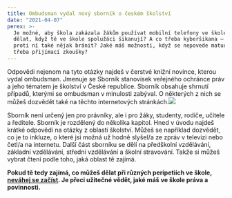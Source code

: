 ```yaml
---
title: Ombudsman vydal nový sborník o českém školství
date: "2021-04-07"
perex: >-
  Je možné, aby škola zakázala žákům používat mobilní telefony ve škole? Co
  dělat, když tě ve škole spolužáci šikanují? A co třeba kyberšikana – dá se
  proti ní také nějak bránit? Jaké máš možnosti, když se nepovede maturita nebo
  třeba přijímací zkoušky?
---
```




Odpovědi nejenom na tyto otázky najdeš v čerstvé knižní novince, kterou vydal ombudsman. Jmenuje se Sborník stanovisek veřejného ochránce práv a jeho tématem je školství v České republice. Sborník obsahuje shrnutí případů, kterými se ombudsman v minulosti zabýval. O některých z nich se můžeš dozvědět také na těchto internetových stránkách.![](/media/skolstvi_sbornik.png.png) 



Sborník není určený jen pro právníky, ale i pro žáky, studenty, rodiče, učitele a ředitele. Sborník je rozdělený do několika kapitol. Hned v úvodu najdeš krátké odpovědi na otázky z oblasti školství. Můžeš se například dozvědět, co je to inkluze, o které jsi možná už hodně slyšel/a ze zpráv v televizi nebo četl/a na internetu. Další část sborníku se dělí na předškolní vzdělávání, základní vzdělávání, střední vzdělávání a školní stravování. Takže si můžeš vybrat čtení podle toho, jaká oblast tě zajímá.



**Pokud tě tedy zajímá, co můžeš dělat při různých peripetiích ve škole, [neváhej se začíst](https://www.ochrance.cz/vystupy/publikace/stanoviska/Sbornik_Skolstvi.pdf). Je přeci užitečné vědět, jaké máš ve škole práva a povinnosti.** 


